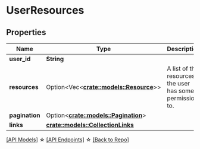 # UserResources

## Properties

Name | Type | Description | Notes
------------ | ------------- | ------------- | -------------
**user_id** | **String** |  | 
**resources** | Option<Vec<**[crate::models::Resource](Resource.md)**>> | A list of the resources the user has some permission to. | [optional]
**pagination** | Option<[**crate::models::Pagination**](Pagination.md)> |  | [optional]
**links** | [**crate::models::CollectionLinks**](CollectionLinks.md) |  | 

[[API Models]](./README.md#documentation-for-models) ☆ [[API Endpoints]](./README.md#documentation-for-api-endpoints) ☆ [[Back to Repo]](./README.md)


